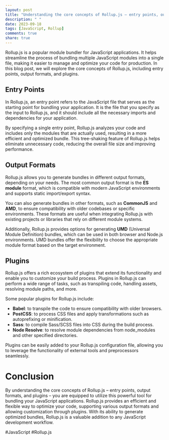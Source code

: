```yaml
---
layout: post
title: "Understanding the core concepts of Rollup.js – entry points, output formats, and plugins"
description: " "
date: 2023-09-18
tags: [JavaScript, Rollup]
comments: true
share: true
---
```


Rollup.js is a popular module bundler for JavaScript applications. It helps streamline the process of bundling multiple JavaScript modules into a single file, making it easier to manage and optimize your code for production. In this blog post, we will explore the core concepts of Rollup.js, including entry points, output formats, and plugins.

## Entry Points

In Rollup.js, an entry point refers to the JavaScript file that serves as the starting point for bundling your application. It is the file that you specify as the input to Rollup.js, and it should include all the necessary imports and dependencies for your application.

By specifying a single entry point, Rollup.js analyzes your code and includes only the modules that are actually used, resulting in a more efficient and optimized bundle. This tree-shaking feature of Rollup.js helps eliminate unnecessary code, reducing the overall file size and improving performance.

## Output Formats

Rollup.js allows you to generate bundles in different output formats, depending on your needs. The most common output format is the **ES module** format, which is compatible with modern JavaScript environments and supports static import/export syntax.

You can also generate bundles in other formats, such as **CommonJS** and **AMD**, to ensure compatibility with older codebases or specific environments. These formats are useful when integrating Rollup.js with existing projects or libraries that rely on different module systems.

Additionally, Rollup.js provides options for generating **UMD** (Universal Module Definition) bundles, which can be used in both browser and Node.js environments. UMD bundles offer the flexibility to choose the appropriate module format based on the target environment.

## Plugins

Rollup.js offers a rich ecosystem of plugins that extend its functionality and enable you to customize your build process. Plugins in Rollup.js can perform a wide range of tasks, such as transpiling code, handling assets, resolving module paths, and more.

Some popular plugins for Rollup.js include:

- **Babel**: to transpile the code to ensure compatibility with older browsers.
- **PostCSS**: to process CSS files and apply transformations such as autoprefixing or minification.
- **Sass**: to compile Sass/SCSS files into CSS during the build process.
- **Node Resolve**: to resolve module dependencies from node_modules and other specified directories.

Plugins can be easily added to your Rollup.js configuration file, allowing you to leverage the functionality of external tools and preprocessors seamlessly.

# Conclusion

By understanding the core concepts of Rollup.js – entry points, output formats, and plugins – you are equipped to utilize this powerful tool for bundling your JavaScript applications. Rollup.js provides an efficient and flexible way to optimize your code, supporting various output formats and allowing customization through plugins. With its ability to generate optimized bundles, Rollup.js is a valuable addition to any JavaScript development workflow.

\#JavaScript #Rollup.js